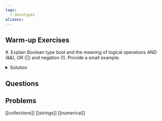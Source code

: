 ```yaml
---
tags:
  - datatypes
aliases:
---
```

## Warm-up Exercises

#. Explain Boolean type bool and the meaning of logical operations AND (&&), OR (||) and negation (!). Provide a small example.
<details>
	<summary>Solution</summary>
		The boolean data type holds either of the two values true or false. The AND and OR operators are used to evaluate multiple conditions. The AND returns true if all conditions are true, and the OR operator returns true if at least one of them is true. The negation operator changes a boolean value into its opposite.
	  
Example:

```cs
	bool b1 = true, b2 = false;
	
	Console.Write(b1 && !b2); // outputs true
	Console.Write(b1 || b2); // outputs true
```  
</details>

## Questions

## Problems


[[collections]]
[[strings]]
[[numerical]]

